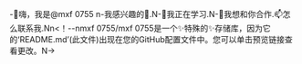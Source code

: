 -👋嗨，我是@mxf 0755 n-我感兴趣的👀.N-🌱我正在学习.N-💞️我想和你合作.📫怎么联系我.Nn<！--nmxf 0755/mxf 0755是一个✨特殊的✨存储库，因为它的‘README.md’(此文件)出现在您的GitHub配置文件中。您可以单击预览链接查看更改。N->

